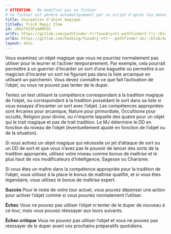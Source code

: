 ```yaml
---
# ATTENTION : Ne modifiez pas ce fichier
# Ce fichier est généré automatiquement par un script d'après les données du module Foundry VTT officiel et de sa traduction
title: Usurpation d'objet magique
titleEn: Trick Magic Item
id: uR62fVC9FyQAMCO1
urlFr: https://gitlab.com/pathfinder-fr/foundryvtt-pathfinder2-fr/-/blob/master/data/feats/uR62fVC9FyQAMCO1.htm
urlEn: https://gitlab.com/hooking/foundry-vtt---pathfinder-2e/-/blob/master/packs/data/feats.db/trick-magic-item.json
layout: dons
---
```

Vous examinez un objet magique que vous ne pourriez normalement pas utiliser pour le leurrer et l’activer temporairement. Par exemple, cela pourrait permettre à un guerrier d’incanter un sort d’une baguette ou permettre à un magicien d’incanter un sort ne figurant pas dans la liste arcanique en utilisant un parchemin. Vous devez connaître ce que fait l’activation de l’objet, ou vous ne pouvez pas tenter de le duper.

Tentez un test utilisant la compétence correspondant à la tradition magique de l’objet, ou correspondant à la tradition possédant le sort dans sa liste si vous essayez d’incanter un sort avec l’objet. Les compétences appropriées sont Arcanes pour arcanique, Nature pour primordiale, Occultisme pour occulte, Religion pour divine, ou n’importe laquelle des quatre pour un objet qui le trait magique et pas de trait tradition. Le MJ détermine le DD en fonction du niveau de l’objet (éventuellement ajusté en fonction de l’objet ou de la situation).

Si vous activez un objet magique qui nécessite un jet d’attaque de sort ou un DD de sort et que vous n’avez pas le pouvoir de lancer des sorts de la tradition appropriée, utilisez votre niveau comme bonus de maîtrise et le plus haut de vos modificateurs d’Intelligence, Sagesse ou Charisme.

Si vous êtes un maître dans la compétence appropriée pour la tradition de l’objet, vous utilisez à la place le bonus de maîtrise qualifié, et si vous êtes légendaire, vous utilisez le bonus de maîtrise expert.

**Succès** Pour le reste de votre tour actuel, vous pouvez dépenser une action pour activer l’objet comme si vous pouviez normalement l’utiliser.

**Échec** Vous ne pouvez pas utiliser l’objet ni tenter de le duper de nouveau à ce tour, mais vous pouvez réessayer aux tours suivants.

**Échec critique** Vous ne pouvez pas utiliser l’objet et vous ne pouvez pas réessayer de le duper avant vos prochains préparatifs quotidiens.
